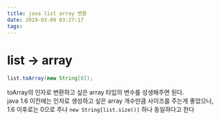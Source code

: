 ```yaml
---
title: java list array 변환
date: 2019-03-09 03:27:17
tags:
---
```


# list -> array
```java
list.toArray(new String[0]);
```
toArray의 인자로 변환하고 싶은 array 타입의 변수를 성생해주면 된다.  
java 1.6 이전에는 인자로 생성하고 싶은 array 개수만큼 사이즈를 주는게 좋았으나,  
1.6 이후로는 0으로 주나 `new String[list.size()]` 하나 동일하다고 한다  

<!-- more -->